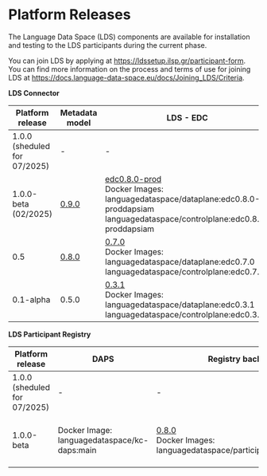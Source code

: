 # Platform Releases 

The Language Data Space (LDS) components are available for installation and testing to the LDS participants during the current phase. 

You can join LDS by applying at https://ldssetup.ilsp.gr/participant-form. You can find more information on the process and terms of use for joining LDS at https://docs.language-data-space.eu/docs/Joining_LDS/Criteria.  


**LDS Connector**

| Platform release  | Metadata model    | LDS - EDC        | LDS - Proxy  | LDS Connector UI      | LDS - Proxy ElasticSearch  | LDS - EDC - Connector Postgresql    |  In Connector IAM | Installation  scripts        |  Active deployment     |
| ----------------- | ----------------- | ---------------- |------------- | ------------- | -------------------------- | ------------------------- |  ---------------- | ---------------------------- | ---------------------- | 
| 1.0.0 <br>  (sheduled for 07/2025) |        -           |         -         |        -      |      -         |            -                |       -                    |       -            |               -               |          -              |   
| 1.0.0-beta <br>  (02/2025)      | [0.9.0](https://github.com/LanguageDataSpace/lds-model/releases/tag/v0.9.0) | [edc0.8.0-prod](https://github.com/LanguageDataSpace/lds-edc/tree/edc0.8.0-prod) <br> Docker Images: languagedataspace/dataplane:edc0.8.0-proddapsiam languagedataspace/controlplane:edc0.8.0-proddapsiam | [0.8.0](https://github.com/LanguageDataSpace/lds-proxy-backend/tree/0.8.0) <br> Docker Image: languagedataspace/edcproxy:0.8.0 <br> | [main](https://github.com/LanguageDataSpace/lds-edc-ui/tree/main) <br> Docker Image: languagedataspace/lds-ui:main | 8.10.2 <br> Docker Image: elasticsearch:8.10.2 <br>| 15.0.0 <br> Docker Image: bitnami/postgresql:15.0.0 |  Docker Image: languagedataspace/lds-iam:60110 | [0.8.0prod](https://github.com/LanguageDataSpace/Deployment/tree/0.8.0prod) | http://ldssetup.ilsp.gr/cui1/, http://ldssetup.ilsp.gr/cui2/, http://ldssetup.ilsp.gr/cui3/|
| 0.5 <br>        | [0.8.0](https://github.com/LanguageDataSpace/lds-model/releases/tag/v0.8.0) | [0.7.0](https://github.com/LanguageDataSpace/lds-edc/tree/edc0.7.0) <br> Docker Images: languagedataspace/dataplane:edc0.7.0 languagedataspace/controlplane:edc0.7.0 | [0.7.0](https://github.com/LanguageDataSpace/lds-proxy-backend/tree/0.7.0) <br> Docker Image: languagedataspace/edcproxy:0.7.0 <br> | [0.7.0](https://github.com/LanguageDataSpace/lds-edc-ui/tree/0.7.0) <br> Docker Image: languagedataspace/lds-ui:0.7.0 | 8.10.2 <br> Docker Image: elasticsearch:8.10.2 <br>| 15.0.0 <br> Docker Image: bitnami/postgresql:15.0.0  | No | [0.7.0](https://github.com/LanguageDataSpace/Deployment/tree/0.7.0) | N/A |
| 0.1-alpha <br>        | 0.5.0 | [0.3.1](https://github.com/LanguageDataSpace/lds-edc/tree/edc0.3.1) <br> Docker Images: languagedataspace/dataplane:edc0.3.1 languagedataspace/controlplane:edc0.3.1 | [0.3.1](https://github.com/LanguageDataSpace/lds-proxy-backend/tree/0.3.1) <br> Docker Image: languagedataspace/edcproxy:0.3.1 <br> | [0.3.1patch](https://github.com/LanguageDataSpace/lds-edc-ui/tree/0.3.1patch) <br> Docker Image: languagedataspace/lds-ui:0.3.1patch | 8.10.2 <br> Docker Image: elasticsearch:8.10.2 <br>| 15.0.0 <br> Docker Image: bitnami/postgresql:15.0.0 | No | [0.3.1](https://github.com/LanguageDataSpace/Deployment/tree/0.3.1) | N/A |

**LDS Participant Registry**

| Platform release     |       DAPS                                     |  Registry backend        | Registry UI  |   Installation  scripts                                                  |      Active deployment             |
| -------------------- | ---------------------------------------------- | ------------------------ |------------- |  ----------------------------------------------------------------------  | ---------------------------------- |
| 1.0.0 <br>  (sheduled for 07/2025)|   -  |   -     |      -        |   https://github.com/LanguageDataSpace/DeploymentCentral/tree/0.9.0prod  |  http://ldssetup.ilsp.gr/    | 
| 1.0.0-beta <br> |   Docker Image: languagedataspace/kc-daps:main |       [0.8.0](https://github.com/LanguageDataSpace/lds_participant_registry/tree/0.8.0)     <br> Docker Images: languagedataspace/participant_registry:0.8.0                       | [0.8.0](https://github.com/LanguageDataSpace/lds-edc-ui/tree/0.8.0) <br> Docker Image: languagedataspace/lds-participant-registry-ui:main             |   https://github.com/LanguageDataSpace/DeploymentCentral/tree/0.8.0prod  |  http://ldssetup.ilsp.gr/    | 







